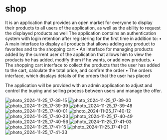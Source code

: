 # shop
It is an application that provides an open market for everyone to display their products to all users of the application, as well as the ability to request the displayed products as well 
 The application contains an authentication system with login retention after registering for the first time in addition to:
 • A main interface to display all products that allows adding any product to favorites and to the shopping cart
 • An interface for managing products added by the current user of the application that allows him to view the products he has added, modify them if he wants, or add new products. 
 • The shopping cart interface to collect the products that the user has added to the cart, calculate the total price, and confirm the order 
 • The orders interface, which displays details of the orders that the user has placed 

 The application will be provided with an admin application to adjust and control the buying and selling process between users and manage the offer.

![photo_2024-11-25_17-39-15](https://github.com/user-attachments/assets/13f7cc38-4ce7-48c4-be63-36e4c09413a1)
![photo_2024-11-25_17-39-30](https://github.com/user-attachments/assets/f603685a-6342-4866-b3dd-41a4b5b2f568)
![photo_2024-11-25_17-39-39](https://github.com/user-attachments/assets/18febed6-ed10-435f-9e77-9d9af2625fa9)
![photo_2024-11-25_17-39-48](https://github.com/user-attachments/assets/7ea2aada-7723-4b9c-9d22-63f1fdd5c244)
![photo_2024-11-25_17-40-01](https://github.com/user-attachments/assets/5e52983f-c6d3-4226-b50d-db0a34ca0a42)
![photo_2024-11-25_17-40-12](https://github.com/user-attachments/assets/6f7f2192-6d8c-45e6-9296-c452455c801c)
![photo_2024-11-25_17-40-23](https://github.com/user-attachments/assets/a4c2bfd1-f02d-4d61-85fb-58f0511b2b33)
![photo_2024-11-25_17-40-49](https://github.com/user-attachments/assets/ab6fcf2c-9bbe-45b0-a657-afa20a4c3ec6)
![photo_2024-11-25_17-40-56](https://github.com/user-attachments/assets/5b394cb1-313a-4e54-81cf-18727400e8d4)
![photo_2024-11-25_17-41-03](https://github.com/user-attachments/assets/a4438590-2327-44fc-9569-cff7a0397f11)
![photo_2024-11-25_17-41-15](https://github.com/user-attachments/assets/649493f8-c079-4bbb-b7a8-9d463a052b86)
![photo_2024-11-25_17-41-21](https://github.com/user-attachments/assets/4c427c3b-4456-4b8b-982d-ab3386f56de2)
![photo_2024-11-25_17-41-33](https://github.com/user-attachments/assets/29aabbc4-884d-4b58-94a0-92f1701149ed)
